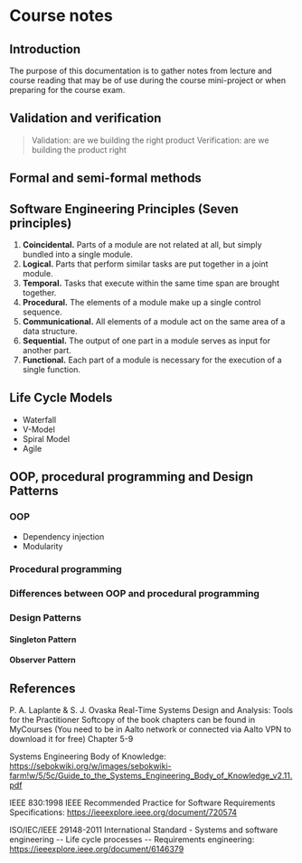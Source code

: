 # Course notes


## Introduction

The purpose of this documentation is to gather notes from lecture and course reading that may be of use during the course mini-project or when preparing for the course exam. 


## Validation and verification

> Validation: are we building the right product
> Verification: are we building the product right

## Formal and semi-formal methods

## Software Engineering Principles (Seven principles)

1. **Coincidental.** Parts of a module are not related at all, but simply bundled into a single module.
2. **Logical.** Parts that perform similar tasks are put together in a joint module.
3. **Temporal.** Tasks that execute within the same time span are brought together.
4. **Procedural.** The elements of a module make up a single control sequence.
5. **Communicational.** All elements of a module act on the same area of a data structure.
6. **Sequential.** The output of one part in a module serves as input for another part.
7. **Functional.** Each part of a module is necessary for the execution of a single function.



## Life Cycle Models 

- Waterfall
- V-Model
- Spiral Model
- Agile



## OOP, procedural programming and Design Patterns


### OOP

- Dependency injection
- Modularity

### Procedural programming


### Differences between OOP and procedural programming


### Design Patterns

#### Singleton Pattern

#### Observer Pattern


## References

P. A. Laplante & S. J. Ovaska Real-Time Systems Design and Analysis: Tools for the Practitioner Softcopy of the book chapters can be found in MyCourses (You need to be in Aalto network or connected via Aalto VPN to download it for free) Chapter 5-9

Systems Engineering Body of Knowledge: https://sebokwiki.org/w/images/sebokwiki-farm!w/5/5c/Guide_to_the_Systems_Engineering_Body_of_Knowledge_v2.11.pdf 

IEEE 830:1998 IEEE Recommended Practice for Software Requirements Specifications: https://ieeexplore.ieee.org/document/720574

ISO/IEC/IEEE 29148-2011 International Standard - Systems and software engineering -- Life cycle processes -- Requirements engineering: https://ieeexplore.ieee.org/document/6146379
